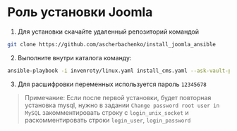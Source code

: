 # Роль установки Joomla
1. Для установки скачайте удаленный репозиторий командой
```bash
git clone https://github.com/ascherbachenko/install_joomla_ansible
```
2. Выполните внутри каталога команду:
```bash
ansible-playbook -i invenroty/linux.yaml install_cms.yaml --ask-vault-pass
```
3. Для расшифровки переменных используется пароль `12345678`
> Примечание: 
Если после первой установки, будет повторная установка mysql, нужно в задании  `Change password root user in MySQL` закомментировать строку с `login_unix_socket` и раскомментировать строки `login_user`, `login_password`